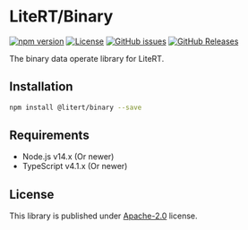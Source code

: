 # LiteRT/Binary

[![npm version](https://img.shields.io/npm/v/@litert/binary.svg?colorB=brightgreen)](https://www.npmjs.com/package/@litert/binary "Stable Version")
[![License](https://img.shields.io/npm/l/@litert/binary.svg?maxAge=2592000?style=plastic)](https://github.com/litert/binary/blob/master/LICENSE)
[![GitHub issues](https://img.shields.io/github/issues/litert/binary.js.svg)](https://github.com/litert/binary.js/issues)
[![GitHub Releases](https://img.shields.io/github/release/litert/binary.js.svg)](https://github.com/litert/binary.js/releases "Stable Release")

The binary data operate library for LiteRT.

## Installation

```sh
npm install @litert/binary --save
```

## Requirements

- Node.js v14.x (Or newer)
- TypeScript v4.1.x (Or newer)

## License

This library is published under [Apache-2.0](./LICENSE) license.
